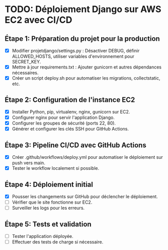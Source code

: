 # TODO: Déploiement Django sur AWS EC2 avec CI/CD

## Étape 1: Préparation du projet pour la production
- [x] Modifier projetdjango/settings.py : Désactiver DEBUG, définir ALLOWED_HOSTS, utiliser variables d'environnement pour SECRET_KEY.
- [x] Mettre à jour requirements.txt : Ajouter gunicorn et autres dépendances nécessaires.
- [x] Créer un script deploy.sh pour automatiser les migrations, collectstatic, etc.

## Étape 2: Configuration de l'instance EC2
- [x] Installer Python, pip, virtualenv, nginx, gunicorn sur EC2.
- [x] Configurer nginx pour servir l'application Django.
- [x] Configurer les groupes de sécurité (ports 22, 80).
- [x] Générer et configurer les clés SSH pour GitHub Actions.

## Étape 3: Pipeline CI/CD avec GitHub Actions
- [x] Créer .github/workflows/deploy.yml pour automatiser le déploiement sur push vers main.
- [x] Tester le workflow localement si possible.

## Étape 4: Déploiement initial
- [x] Pousser les changements sur GitHub pour déclencher le déploiement.
- [ ] Vérifier que le site fonctionne sur EC2.
- [ ] Surveiller les logs pour les erreurs.

## Étape 5: Tests et validation
- [ ] Tester l'application déployée.
- [ ] Effectuer des tests de charge si nécessaire.
